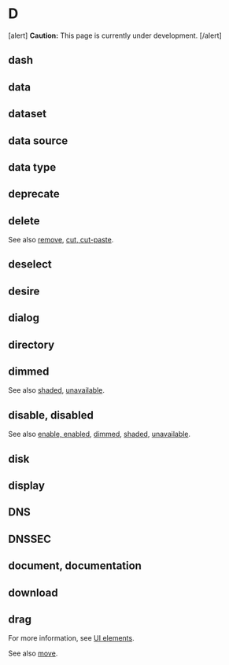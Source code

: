 # D

[alert] **Caution:** This page is currently under development. [/alert]

## dash
## data
## dataset
## data source
## data type
## deprecate
## delete



See also [remove](), [cut, cut-paste]().

## deselect
## desire
## dialog
## directory

## dimmed



See also [shaded](https://make.wordpress.org/docs/style-guide/word-list/s/#shaded), [unavailable]().

## disable, disabled



See also [enable, enabled](), [dimmed](#dimmed), [shaded](https://make.wordpress.org/docs/style-guide/word-list/s/#shaded), [unavailable]().

## disk
## display
## DNS
## DNSSEC
## document, documentation
## download
## drag



For more information, see [UI elements](https://make.wordpress.org/docs/style-guide/developer-content/ui-elements/#move-drag).

See also [move]().
